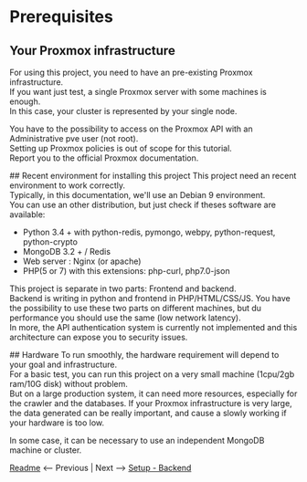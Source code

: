 # Prerequisites

## Your Proxmox infrastructure
For using this project, you need to have an pre-existing Proxmox infrastructure.  
If you want just test, a single Proxmox server with some machines is enough.  
In this case, your cluster is represented by your single node.  

You have to the possibility to access on the Proxmox API with an Administrative pve user (not root).  
Setting up Proxmox policies is out of scope for this tutorial.  
Report you to the official Proxmox documentation.  

## Recent environment for installing this project
This project need an recent environment to work correctly.  
Typically, in this documentation, we'll use an Debian 9 environment.  
You can use an other distribution, but just check if theses software are available:

* Python 3.4 +  with python-redis, pymongo, webpy, python-request, python-crypto
* MongoDB 3.2 + / Redis
* Web server : Nginx (or apache)
* PHP(5 or 7) with this extensions: php-curl, php7.0-json 

This project is separate in two parts: Frontend and backend.  
Backend is writing in python and frontend in PHP/HTML/CSS/JS.
You have the possibility to use these two parts on different machines, 
but du performance you should use the same (low network latency).  
In more, the API authentication system is currently not implemented and this architecture can expose you
to security issues.

## Hardware
To run smoothly, the hardware requirement will depend to your goal and infrastructure.  
For a basic test, you can run this project on a very small machine (1cpu/2gb ram/10G disk) without problem.  
But on a large production system, it can need more resources, especially for the crawler and the databases.
If your Proxmox infrastructure is very large, the data generated can be really important,
and cause a slowly working if your hardware is too low.

In some case, it can be necessary to use an independent MongoDB machine or cluster.

[Readme](README.md) <-- Previous | Next --> [Setup - Backend](doc/md/02-backend.md)
